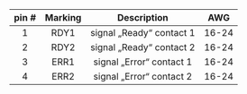 | **pin #** | **Marking** | **Description** | **AWG** |
| :---: | :---: | :---: | :---: |
| 1 | RDY1 | signal „Ready“ contact 1 | 16-24 |
| 2 | RDY2 | signal „Ready“ contact 2 | 16-24 |
| 3 | ERR1 | signal „Error“ contact 1 | 16-24 |
| 4 | ERR2 | signal „Error“ contact 2 | 16-24 |
